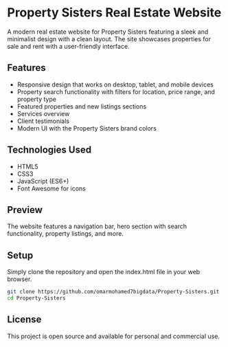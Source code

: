 # Property Sisters Real Estate Website

A modern real estate website for Property Sisters featuring a sleek and minimalist design with a clean layout. The site showcases properties for sale and rent with a user-friendly interface.

## Features

- Responsive design that works on desktop, tablet, and mobile devices
- Property search functionality with filters for location, price range, and property type
- Featured properties and new listings sections
- Services overview
- Client testimonials
- Modern UI with the Property Sisters brand colors

## Technologies Used

- HTML5
- CSS3
- JavaScript (ES6+)
- Font Awesome for icons

## Preview

The website features a navigation bar, hero section with search functionality, property listings, and more.

## Setup

Simply clone the repository and open the index.html file in your web browser.

```bash
git clone https://github.com/omarmohamed7bigdata/Property-Sisters.git
cd Property-Sisters
```

## License

This project is open source and available for personal and commercial use.
